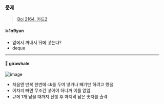 ### 문제
> [Boj 2164. 카드2](https://www.acmicpc.net/problem/2164)



#### :boom:1n9yun​​

* 앞에서 꺼내서 뒤에 넣는다?
* deque

---

#### :whale: girawhale

![image](https://user-images.githubusercontent.com/48428699/91521754-59f42d80-e933-11ea-8fe0-3c0fa25d66c5.png)

- 처음엔 반복 한번에 ck를 두며 넣거나 빼기만 하려고 했음
- 어차피 빼면 무조건 넣어야 하니까 이를 없앰
- 큐에 1개 남을 때까지 진행 후 마지막 남은 숫자를 출력 